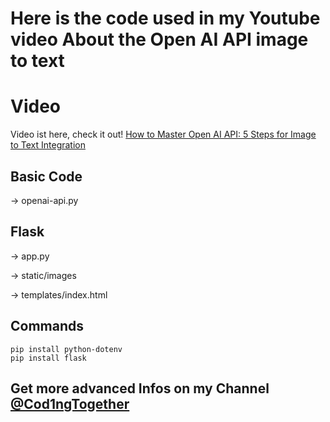 # Here is the code used in my Youtube video About the Open AI API image to text

# Video
Video ist here, check it out!
[How to Master Open AI API: 5 Steps for Image to Text Integration]([https://youtu.be/yuegVnYr4Uo](https://youtu.be/yuegVnYr4Uo))



## Basic Code
-> openai-api.py

## Flask
-> app.py

-> static/images

-> templates/index.html

## Commands
```
pip install python-dotenv
pip install flask
```

## Get more advanced Infos on my Channel [@Cod1ngTogether](https://www.youtube.com/@Cod1ngTogether)
